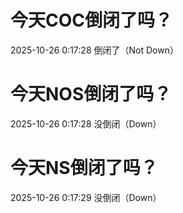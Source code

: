 # 今天COC倒闭了吗？

2025-10-26 0:17:28 倒闭了（Not Down）

# 今天NOS倒闭了吗？

2025-10-26 0:17:28 没倒闭（Down）

# 今天NS倒闭了吗？

2025-10-26 0:17:29 没倒闭（Down）


